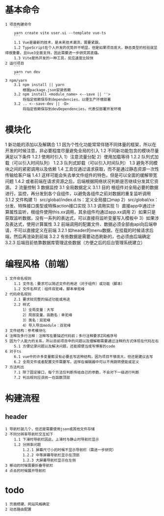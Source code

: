 # 基本命令
    1 项目构建命令
        ```
        yarn create vite user.ui --template vue-ts
        ```
        1.1 Vue是最新的技术，是未来技术潮流，需要紧跟。
        1.2 TypeScript在个人开发的优势并不明显，但是如果项目庞大，静态类型的检验就显得很重要，且Vue3全面支持，因此需要进一步研究其底蕴。
        1.3 Vite是热开发的一种工具，反应速度比较快
    2 运行项目
        ```
        yarn run dev
        ```
    3 npm/yarn
        3.1 npm install || yarn
            根据package.json安装依赖
        3.2 npm install <module_name> <--save || ''>
            将指定依赖保存到dependencies，以便生产环境部署
        3.2 .. <--save-dev || -D>
            将指定依赖保存到devDependencies，代表仅部署开发环境
# 模块化
1 新功能的添加以及解耦合
    1.1 因为个性化功能常常伴随不同体量的框架，所以在开发的时候注意，非必要程度尽量避免全局的引入
    1.2 不同新功能包含的模块尽量满足以下条件
        1.2.1 使用时引入
            1）注意流量分配
            2）使用加载等待
        1.2.2 队列式加载（可以引入时间队列）
        1.2.3 队列式卸载（可以引入时间队列）
    1.3 避免不同模块之间的紧密调用以及依赖
    1.4 工具仅通过请求获取，而不是通过静态资源一次性传输给客户端
        1.4.1 这样可能会失去单文件组件的特色，但是可以全面的缓解带宽问题
        1.4.2 或者前端在请求资源之后，后端根据网络状况判断是否继续分发其它资源。
2 流量控制
3 数据监控
    3.1 全局数据定义
        3.1.1 目的
            根组件对全局必要的数据进行，监控，再分发到各个自组件，以避免各组件之前对数据的重复监听调用
        3.1.2 文件构建
            1）src/global/index.d.ts：定义全局接口map
            2）src/global/xx：分发、特殊接口类型或特殊action接口实现
        3.1.3 调用实现
            1）直接app中通过计算属性监听，根组件使用this.xx调用，其余组件均通过app.xx调用
            2）如果只是获取监听数据，没有一系列的表达式，可以直接将监听变量写入模板中
            3）如果涉及表达式，使用计算属性
    3.2 前端调用的配置文件、数据必须全部由api向后端申请，不可以直接定义在前端
        3.2.1 如header的menu数据，在挂载的时候请求后端，然后再渲染到前端
        3.2.2 有些数据是需要动态刷新的，也必须由后端确定
        3.2.3 后端目前依靠数据库管理这些数据（方便之后的后台管理系统建立）
# 编程风格（前端）
    1 文件命名规则
        1.1 文件名：要求可以简述文件的用途（对于组件）或功能（脚本）
        1.2 文件名样式：组件双驼峰，脚本单驼峰
    2 代码命名规则
        2.1 要求较完整的描述功能或用途
        2.2 样式
            1）全局变量：大写
            2）局部变量、函数名：单驼峰
            3）类名：双驼峰
            4）导入导出module：双驼峰
    3 文件结构：参考模块化
    4 注释及多行注释：注释写在要描述代码前；多行注释要求Z风格序号
    5 因为个人能力的关系，所以目前项目中的问题以及理解都需要通过注释的方式体现在代码左右
        5.1 方便记录问题以及解决问题，还能顺便当成写博客的code
    6 对于ts
        6.1 vue中的许多变量都没有必要去写这种结构，因为项目不够庞大，但还是建议去写
        6.2 全局文件或者配置文件需要写，这样在编辑器中可以不用跳转便能或定义
    7 方法判出
        7.1 除了固定接口，每个方法仅判断传给自己的参数，不会对下一级进行判断
        7.2 判出规则应该统一在函数顶部
# 构建流程
## header
    1 导航栏就几个，但还是需要使用json或其他文件存储
    2 不同分辨率导航栏交互如下
        1.1 下滑时导航栏因此，上滑时与静止时导航栏显示
        1.2 分辨率问题
            1.2.1 屏幕尺寸小的时候不显示导航栏（需进一步研究）
            1.2.2 中等屏幕导航栏显示在顶部
            1.2.3 大屏幕导航栏显示在左侧
    3 移动的时候需要折叠导航栏
    4 点击的时候展开导航栏

# todo
    1 页面搭建、网站风格确定
    2 动态路由配置